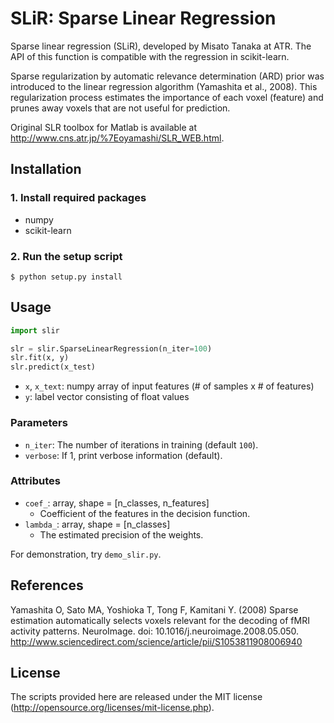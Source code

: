 # SLiR: Sparse Linear Regression

Sparse linear regression (SLiR), developed by Misato Tanaka at ATR.
The API of this function is compatible with the regression in scikit-learn.

Sparse regularization by automatic relevance determination (ARD) prior was introduced to the linear regression algorithm (Yamashita et al., 2008).
This regularization process estimates the importance of each voxel (feature) and prunes away voxels that are not useful for prediction.

Original SLR toolbox for Matlab is available at <http://www.cns.atr.jp/%7Eoyamashi/SLR_WEB.html>.

## Installation

### 1. Install required packages

- numpy
- scikit-learn

### 2. Run the setup script

```shell
$ python setup.py install
```

## Usage

``` python
import slir

slr = slir.SparseLinearRegression(n_iter=100)
slr.fit(x, y)
slr.predict(x_test)
```

- `x`, `x_text`: numpy array of input features (# of samples x # of features)
- `y`: label vector consisting of float values 

### Parameters

- `n_iter`: The number of iterations in training (default `100`).
- `verbose`: If 1, print verbose information (default).

### Attributes

- `coef_`: array, shape = [n_classes, n_features]
    - Coefficient of the features in the decision function.
- `lambda_`: array, shape = [n_classes]
    - The estimated precision of the weights.

For demonstration, try `demo_slir.py`.

## References

Yamashita O, Sato MA, Yoshioka T, Tong F, Kamitani Y. (2008) Sparse estimation automatically selects voxels relevant for the decoding of fMRI activity patterns. NeuroImage. doi: 10.1016/j.neuroimage.2008.05.050. <http://www.sciencedirect.com/science/article/pii/S1053811908006940>

## License

The scripts provided here are released under the MIT license (http://opensource.org/licenses/mit-license.php).
